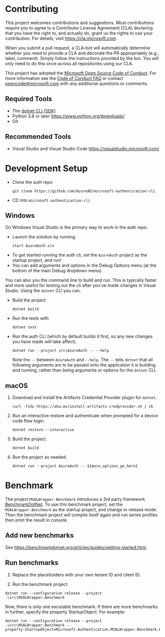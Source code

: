 # Contributing

This project welcomes contributions and suggestions. Most contributions require you to
agree to a Contributor License Agreement (CLA) declaring that you have the right to,
and actually do, grant us the rights to use your contribution. For details, visit
https://cla.microsoft.com.

When you submit a pull request, a CLA-bot will automatically determine whether you need
to provide a CLA and decorate the PR appropriately (e.g., label, comment). Simply follow the
instructions provided by the bot. You will only need to do this once across all repositories using our CLA.

This project has adopted the [Microsoft Open Source Code of Conduct](https://opensource.microsoft.com/codeofconduct/).
For more information see the [Code of Conduct FAQ](https://opensource.microsoft.com/codeofconduct/faq/)
or contact [opencode@microsoft.com](mailto:opencode@microsoft.com) with any additional questions or comments.

## Required Tools
* The [dotnet CLI (SDK)](https://dotnet.microsoft.com/download)
* Python 3.8 or later https://www.python.org/downloads/
* Git

## Recommended Tools
* Visual Studio and Visual Studio Code https://visualstudio.microsoft.com/

# Development Setup

- Clone the auth repo
  ```
  git clone https://github.com/AzureAD/microsoft-authentication-cli
  ```
- CD into `microsoft-authentication-cli`

## Windows

   On Windows Visual Studio is the primary way to work in the auth repo. 
* Launch the solution by running
  ```
  start AzureAuth.sln
  ```
* To get started running the auth cli, set the `AzureAuth` project as the startup project, and run!
* You can add arguments and options in the Debug Options menu (at the bottom of the main Debug dropdown menu).

You can also you the command line to build and run. This is typically faster and more useful for testing out the cli after you've made changes in Visual Studio. Using the `dotnet` CLI you can:
- Build the project
  ```
  dotnet build
  ```

- Run the tests with
  ```
  dotnet test
  ```

- Run the auth CLI (which by default builds it first, so any new changes you have made will take affect).
  ```
  dotnet run --project src\AzureAuth -- --help
  ```
  Note the `--` between `AzureAuth` and `--help`. The `--` tells `dotnet` that all following arguments are to be passed onto the application it is building and running, rather than being arguments or options for the `dotnet` CLI.

  
## macOS

1. Download and install the Artifacts Credential Provider plugin for `dotnet`.
   ```shell
   curl -fsSL https://aka.ms/install-artifacts-credprovider.sh | sh
   ```
2. Run an interactive restore and authenticate when prompted for a device code flow login.
   ```shell
   dotnet restore --interactive
   ```
3. Build the project.
   ```shell
   dotnet build
   ```
4. Run the project as needed.
   ```shell
   dotnet run --project AzureAuth -- ${more_options_go_here}
   ```

# Benchmark
The project `MSALWrapper.Benchmark` introduces a 3rd party framework [BenchmarkDotNet](https://benchmarkdotnet.org/). To use this benchmark project, set the `MSALWrapper.Benchmark` as the startup project, and change to release mode. Then the benchmark project will compile itself again and run series profiles then print the result in console.

## Add new benchmarks
See https://benchmarkdotnet.org/articles/guides/getting-started.html.

## Run benchmarks
1. Replace the placeholders with your own tenant ID and client ID.

2. Run the benchmark project.
```shell
dotnet run --configuration release --project .\src\MSALWrapper.Benchmark
```

Now, there is only one excutable benchmark. If there are more benchmarks in further, specify the property StartupObject. For example:
```shell
dotnet run --configuration release --project .\src\MSALWrapper.Benchmark --property:StartupObject=Microsoft.Authentication.MSALWrapper.Benchmark.BrokerBenchmark
```